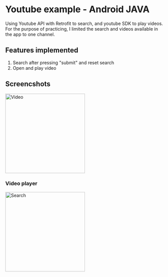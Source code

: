 # Youtube example - Android JAVA
Using Youtube API with Retrofit to search, and youtube SDK to play videos. For the purpose of practicing, I limited the search and videos available in the app to one channel.

## Features implemented
1. Search after pressing "submit" and reset search 
2. Open and play video

## Screencshots
<img width="250" alt="Video" src="https://i.imgur.com/KmcAuLH.png"/>


### Video player
<img width="250" alt="Search" src="https://i.imgur.com/aS520or.png"/>
